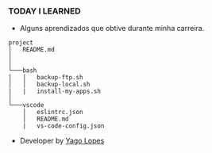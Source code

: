 ### TODAY I LEARNED

- Alguns aprendizados que obtive durante minha carreira.

```
project
│   README.md
│
│
└───bash
│   │   backup-ftp.sh
│   │   backup-local.sh
|   |   install-my-apps.sh
│
└───vscode
    │   eslintrc.json
    │   README.md
    |   vs-code-config.json
```

- Developer by [Yago Lopes](http://yagolopes.com)
